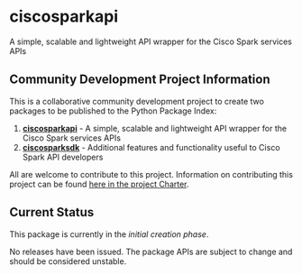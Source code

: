 # ciscosparkapi
A simple, scalable and lightweight API wrapper for the Cisco Spark services APIs

## Community Development Project Information
This is a collaborative community development project to create two packages to be published to the Python Package Index:

  1. [**ciscosparkapi**](https://github.com/CiscoDevNet/ciscosparkapi) - A simple, scalable and lightweight API wrapper for the Cisco Spark services APIs
  2. [**ciscosparksdk**](https://github.com/CiscoDevNet/ciscosparksdk) - Additional features and functionality useful to Cisco Spark API developers

All are welcome to contribute to this project.  Information on contributing this project can be found [here in the project Charter](https://github.com/CiscoDevNet/spark-python-packages-team/blob/master/Charter.md).

## Current Status
This package is currently in the _initial creation phase_.

No releases have been issued.  The package APIs are subject to change and should be considered unstable.
